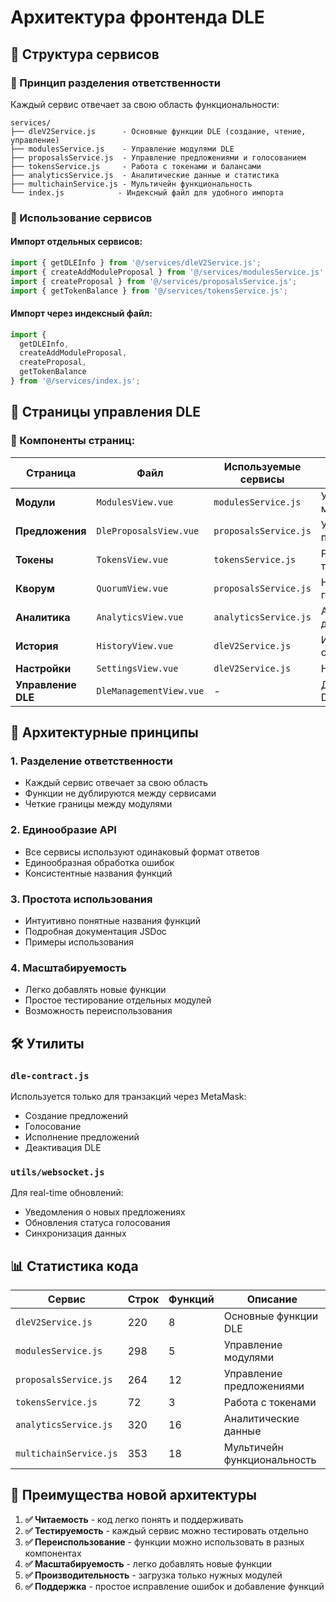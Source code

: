 <!--
  Copyright (c) 2024-2025 Тарабанов Александр Викторович
  All rights reserved.
  
  This software is proprietary and confidential.
  Unauthorized copying, modification, or distribution is prohibited.
  
  For licensing inquiries: info@hb3-accelerator.com
  Website: https://hb3-accelerator.com
  GitHub: https://github.com/HB3-ACCELERATOR
-->

# Архитектура фронтенда DLE

## 📁 Структура сервисов

### 🎯 Принцип разделения ответственности

Каждый сервис отвечает за свою область функциональности:

```
services/
├── dleV2Service.js      - Основные функции DLE (создание, чтение, управление)
├── modulesService.js    - Управление модулями DLE
├── proposalsService.js  - Управление предложениями и голосованием
├── tokensService.js     - Работа с токенами и балансами
├── analyticsService.js  - Аналитические данные и статистика
├── multichainService.js - Мультичейн функциональность
└── index.js            - Индексный файл для удобного импорта
```

### 🔧 Использование сервисов

#### Импорт отдельных сервисов:
```javascript
import { getDLEInfo } from '@/services/dleV2Service.js';
import { createAddModuleProposal } from '@/services/modulesService.js';
import { createProposal } from '@/services/proposalsService.js';
import { getTokenBalance } from '@/services/tokensService.js';
```

#### Импорт через индексный файл:
```javascript
import { 
  getDLEInfo, 
  createAddModuleProposal, 
  createProposal, 
  getTokenBalance 
} from '@/services/index.js';
```

## 📄 Страницы управления DLE

### 🎨 Компоненты страниц:

| Страница | Файл | Используемые сервисы | Описание |
|----------|------|---------------------|----------|
| **Модули** | `ModulesView.vue` | `modulesService.js` | Управление модулями DLE |
| **Предложения** | `DleProposalsView.vue` | `proposalsService.js` | Управление предложениями |
| **Токены** | `TokensView.vue` | `tokensService.js` | Работа с токенами |
| **Кворум** | `QuorumView.vue` | `proposalsService.js` | Настройки голосования |
| **Аналитика** | `AnalyticsView.vue` | `analyticsService.js` | Аналитические данные |
| **История** | `HistoryView.vue` | `dleV2Service.js` | История операций |
| **Настройки** | `SettingsView.vue` | `dleV2Service.js` | Настройки DLE |
| **Управление DLE** | `DleManagementView.vue` | - | Добавление DLE в список |

## 🔄 Архитектурные принципы

### 1. **Разделение ответственности**
- Каждый сервис отвечает за свою область
- Функции не дублируются между сервисами
- Четкие границы между модулями

### 2. **Единообразие API**
- Все сервисы используют одинаковый формат ответов
- Единообразная обработка ошибок
- Консистентные названия функций

### 3. **Простота использования**
- Интуитивно понятные названия функций
- Подробная документация JSDoc
- Примеры использования

### 4. **Масштабируемость**
- Легко добавлять новые функции
- Простое тестирование отдельных модулей
- Возможность переиспользования

## 🛠️ Утилиты

### `dle-contract.js`
Используется только для транзакций через MetaMask:
- Создание предложений
- Голосование
- Исполнение предложений
- Деактивация DLE

### `utils/websocket.js`
Для real-time обновлений:
- Уведомления о новых предложениях
- Обновления статуса голосования
- Синхронизация данных

## 📊 Статистика кода

| Сервис | Строк | Функций | Описание |
|--------|-------|---------|----------|
| `dleV2Service.js` | 220 | 8 | Основные функции DLE |
| `modulesService.js` | 298 | 5 | Управление модулями |
| `proposalsService.js` | 264 | 12 | Управление предложениями |
| `tokensService.js` | 72 | 3 | Работа с токенами |
| `analyticsService.js` | 320 | 16 | Аналитические данные |
| `multichainService.js` | 353 | 18 | Мультичейн функциональность |

## 🚀 Преимущества новой архитектуры

1. **✅ Читаемость** - код легко понять и поддерживать
2. **✅ Тестируемость** - каждый сервис можно тестировать отдельно
3. **✅ Переиспользование** - функции можно использовать в разных компонентах
4. **✅ Масштабируемость** - легко добавлять новые функции
5. **✅ Производительность** - загрузка только нужных модулей
6. **✅ Поддержка** - простое исправление ошибок и добавление функций

